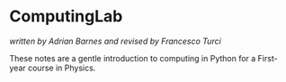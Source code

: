 # ComputingLab

*written by Adrian Barnes and revised by Francesco Turci*


These notes are a gentle introduction to computing in Python for a First-year course in Physics.
